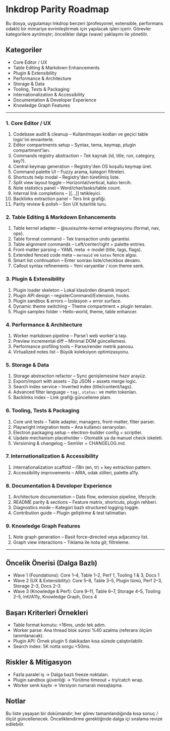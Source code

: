 # Inkdrop Parity Roadmap

Bu dosya, uygulamayı Inkdrop benzeri (profesyonel, extensible, performans odaklı) bir mimariye evrimleştirmek için yapılacak işleri içerir. Görevler kategorilere ayrılmıştır; öncelikler dalga (wave) yaklaşımı ile yönetilir.

## Kategoriler

- Core Editor / UX
- Table Editing & Markdown Enhancements
- Plugin & Extensibility
- Performance & Architecture
- Storage & Data
- Tooling, Tests & Packaging
- Internationalization & Accessibility
- Documentation & Developer Experience
- Knowledge Graph Features

---

### 1. Core Editor / UX

1. Codebase audit & cleanup – Kullanılmayan kodları ve geçici table logic'ini envanterle.
2. Editor compartments setup – Syntax, tema, keymap, plugin compartment'ları.
3. Commands registry abstraction – Tek kaynak (id, title, run, category, key?).
4. Central keymap generation – Registry'den OS koşullu keymap üret.
5. Command palette UI – Fuzzy arama, kategori filtreleri.
6. Shortcuts help modal – Registry'den türetilmiş liste.
7. Split view layout toggle – Horizontal/vertical, kalıcı tercih.
8. Note statistics panel – Word/char/tasks/table count.
9. Internal link completions – [[...]] tetikleyici.
10. Backlinks extraction panel – Ters link grafiği.
11. Parity review & polish – Son UX tutarlılık turu.

### 2. Table Editing & Markdown Enhancements

1. Table kernel adapter – @susisu/mte-kernel entegrasyonu (format, nav, ops).
2. Table format command – Tek transaction undo garantisi.
3. Table alignment commands – Left/center/right + palette entries.
4. Front-matter parsing – YAML meta -> model (title, tags, flags).
5. Extended fenced code meta – `mermaid` ve `katex` fence algısı.
6. Smart list continuation – Enter sonrası liste/checkbox devamı.
7. Callout syntax refinements – Yeni varyantlar / icon theme senk.

### 3. Plugin & Extensibility

1. Plugin loader skeleton – Lokal klasörden dinamik import.
2. Plugin API design – registerCommand/Extension, hooks.
3. Plugin sandbox & errors – İzolasyon + error surface.
4. Dynamic theme switching – Theme compartment + plugin temaları.
5. Plugin samples folder – Hello-world, theme, table enhancer.

### 4. Performance & Architecture

1. Worker markdown pipeline – Parse'i web worker'a taşı.
2. Preview incremental diff – Minimal DOM güncellemesi.
3. Performance profiling tools – Parse/render metrik panosu.
4. Virtualized notes list – Büyük koleksiyon optimizasyonu.

### 5. Storage & Data

1. Storage abstraction refactor – Sync genişlemesine hazır arayüz.
2. Export/import with assets – Zip JSON + assets merge logic.
3. Search index service – Inverted index (title/content/tags).
4. Advanced filter language – `tag:`, `status:` ve metin tokenları.
5. Backlinks index – Link grafiği güncelleme planı.

### 6. Tooling, Tests & Packaging

1. Core unit tests – Table adapter, managers, front-matter, filter parser.
2. Playwright integration tests – Ana kullanıcı senaryoları.
3. Electron packaging setup – electron-builder config + scriptler.
4. Update mechanism placeholder – Otomatik ya da manuel check iskeleti.
5. Versioning & changelog – SemVer + CHANGELOG.md.

### 7. Internationalization & Accessibility

1. Internationalization scaffold – i18n (en, tr) + key extraction pattern.
2. Accessibility improvements – ARIA, odak stilleri, palette a11y.

### 8. Documentation & Developer Experience

1. Architecture documentation – Data flow, extension pipeline, lifecycle.
2. README parity & sections – Feature matrix, shortcuts, plugin rehberi.
3. Diagnostics mode – Kategori bazlı structured logging toggle.
4. Contribution guide – Plugin geliştirme & test talimatları.

### 9. Knowledge Graph Features

1. Note graph generation – Basit force-directed veya adjacency list.
2. Graph view interactions – Tıklama ile nota git, filtreleme.

---

## Öncelik Önerisi (Dalga Bazlı)

- Wave 1 (Foundations): Core 1–4, Table 1–2, Perf 1, Tooling 1 & 3, Docs 1
- Wave 2 (UX & Extensibility): Core 5–8, Table 3–5, Plugin tümü, Perf 2–3, Storage 2–3, Docs 2–3
- Wave 3 (Knowledge & Perf): Core 9–11, Table 6–7, Storage 4–5, Tooling 2–5, Intl/A11y, Knowledge Graph, Docs 4

## Başarı Kriterleri Örnekleri

- Table format komutu: <16ms, undo tek adım.
- Worker parse: Ana thread blok süresi %40 azalma (referans ölçüm tanımlanacak).
- Plugin API: Örnek plugin 5 dakikadan kısa sürede çalıştırılabilir.
- Search index: 5K notta sorgu <50ms.

## Riskler & Mitigasyon

- Fazla paralel iş → Dalga bazlı freeze noktaları.
- Plugin sandbox güvenliği → Yürütme timeout + try/catch wrap.
- Worker senk kaybı → Versiyon numaralı mesajlaşma.

## Notlar

Bu liste yaşayan bir dokümandır; her görev tamamlandığında kısa sonuç / ölçüt güncellenecek. Önceliklendirme gerektiğinde dalga içi sıralama revize edilebilir.
